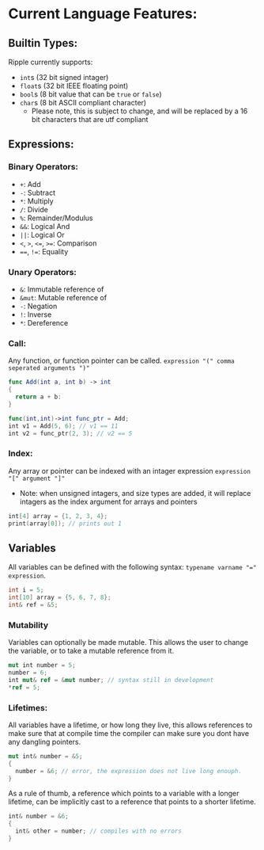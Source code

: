 # Current Language Features:
## Builtin Types:
Ripple currently supports:
- `int`s (32 bit signed intager)
- `float`s (32 bit IEEE floating point)
- `bool`s (8 bit value that can be `true` or `false`)
- `char`s (8 bit ASCII compliant character)
  - Please note, this is subject to change, and will be replaced by a 16 bit characters that are utf compliant

## Expressions:
### Binary Operators:
- `+`: Add
- `-`: Subtract 
- `*`: Multiply
- `/`: Divide
- `%`: Remainder/Modulus
- `&&`: Logical And
- `||`: Logical Or
- `<`, `>`, `<=`, `>=`: Comparison 
- `==`, `!=`: Equality
### Unary Operators:
- `&`: Immutable reference of
- `&mut`: Mutable reference of
- `-`: Negation 
- `!`: Inverse 
- `*`: Dereference
### Call:
Any function, or function pointer can be called.
`expression "(" comma seperated arguments ")"`
```swift
func Add(int a, int b) -> int
{
  return a + b:
}

func(int,int)->int func_ptr = Add;
int v1 = Add(5, 6); // v1 == 11
int v2 = func_ptr(2, 3); // v2 == 5
```
### Index:
Any array or pointer can be indexed with an intager expression
`expression "[" argument "]"`
- Note: when unsigned intagers, and size types are added, it will replace intagers as the index argument for arrays and pointers
```swift
int[4] array = {1, 2, 3, 4};
print(array[0]); // prints out 1
```
## Variables
All variables can be defined with the following syntax: `typename varname "=" expression`.
```c
int i = 5;
int[10] array = {5, 6, 7, 8};
int& ref = &5;
```
### Mutability
Variables can optionally be made mutable. This allows the user to change the variable, or to take a mutable reference from it.
```rust
mut int number = 5;
number = 6;
int mut& ref = &mut number; // syntax still in development
*ref = 5;
```

### Lifetimes:
All variables have a lifetime, or how long they live, this allows references to make sure that at compile time the compiler can make sure you dont have any dangling pointers.
```rust
mut int& number = &5;
{
  number = &6; // error, the expression does not live long enouph.
}
```
As a rule of thumb, a reference which points to a variable with a longer lifetime, can be implicitly cast to a reference that points to a shorter lifetime.
```rust
int& number = &6;
{
  int& other = number; // compiles with no errors
}
```
